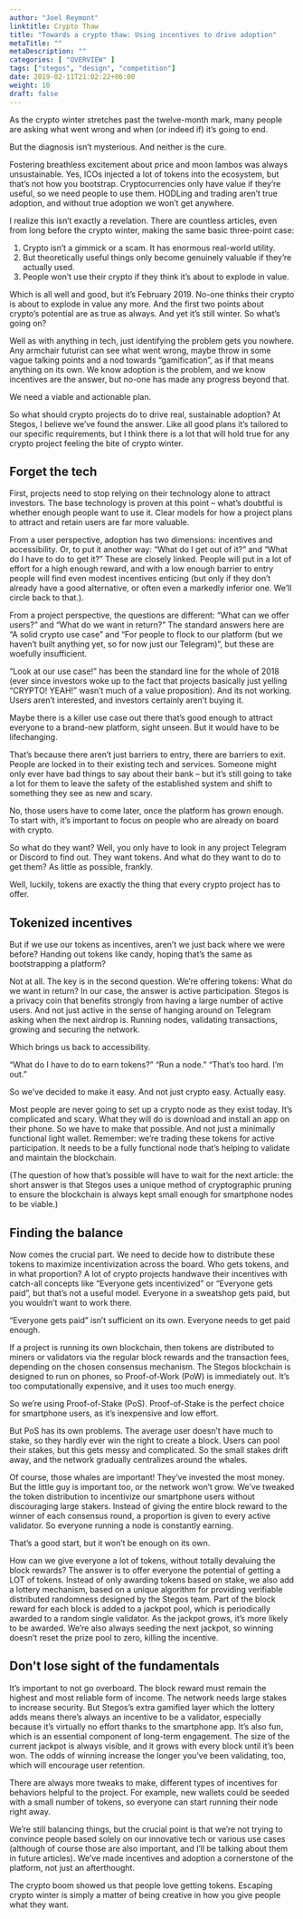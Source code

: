 ```yaml
---
author: "Joel Reymont"
linktitle: Crypto Thaw
title: "Towards a crypto thaw: Using incentives to drive adoption"
metaTitle: ""
metaDescription: ""
categories: [ "OVERVIEW" ]
tags: ["stegos", "design", "competition"]
date: 2019-02-11T21:02:22+06:00
weight: 10
draft: false
---
```


As the crypto winter stretches past the twelve-month mark, many people are asking what went wrong and when (or indeed if) it’s going to end.

But the diagnosis isn’t mysterious. And neither is the cure.

Fostering breathless excitement about price and moon lambos was always unsustainable. Yes, ICOs injected a lot of tokens into the ecosystem, but that’s not how you bootstrap. Cryptocurrencies only have value if they’re useful, so we need people to use them. HODLing and trading aren’t true adoption, and without true adoption we won’t get anywhere.

I realize this isn’t exactly a revelation. There are countless articles, even from long before the crypto winter, making the same basic three-point case:

1. Crypto isn’t a gimmick or a scam. It has enormous real-world utility.
2. But theoretically useful things only become genuinely valuable if they’re actually used.
3. People won’t use their crypto if they think it’s about to explode in value.

Which is all well and good, but it’s February 2019. No-one thinks their crypto is about to explode in value any more. And the first two points about crypto’s potential are as true as always. And yet it’s still winter. So what’s going on?

Well as with anything in tech, just identifying the problem gets you nowhere. Any armchair futurist can see what went wrong, maybe throw in some vague talking points and a nod towards “gamification”, as if that means anything on its own. We know adoption is the problem, and we know incentives are the answer, but no-one has made any progress beyond that.

We need a viable and actionable plan.

So what should crypto projects do to drive real, sustainable adoption? At Stegos, I believe we’ve found the answer. Like all good plans it’s tailored to our specific requirements, but I think there is a lot that will hold true for any crypto project feeling the bite of crypto winter.

## Forget the tech

First, projects need to stop relying on their technology alone to attract investors. The base technology is proven at this point – what’s doubtful is whether enough people want to use it. Clear models for how a project plans to attract and retain users are far more valuable.

From a user perspective, adoption has two dimensions: incentives and accessibility. Or, to put it another way: “What do I get out of it?” and “What do I have to do to get it?” These are closely linked. People will put in a lot of effort for a high enough reward, and with a low enough barrier to entry people will find even modest incentives enticing (but only if they don’t already have a good alternative, or often even a markedly inferior one. We’ll circle back to that.).

From a project perspective, the questions are different: “What can we offer users?” and “What do we want in return?” The standard answers here are “A solid crypto use case” and “For people to flock to our platform (but we haven’t built anything yet, so for now just our Telegram)”, but these are woefully insufficient.

“Look at our use case!” has been the standard line for the whole of 2018 (ever since investors woke up to the fact that projects basically just yelling “CRYPTO! YEAH!” wasn’t much of a value proposition). And its not working. Users aren’t interested, and investors certainly aren’t buying it.

Maybe there is a killer use case out there that’s good enough to attract everyone to a brand-new platform, sight unseen. But it would have to be lifechanging.

That’s because there aren’t just barriers to entry, there are barriers to exit. People are locked in to their existing tech and services. Someone might only ever have bad things to say about their bank – but it’s still going to take a lot for them to leave the safety of the established system and shift to something they see as new and scary.

No, those users have to come later, once the platform has grown enough. To start with, it’s important to focus on people who are already on board with crypto.

So what do they want? Well, you only have to look in any project Telegram or Discord to find out. They want tokens. And what do they want to do to get them? As little as possible, frankly.

Well, luckily, tokens are exactly the thing that every crypto project has to offer.

## Tokenized incentives

But if we use our tokens as incentives, aren’t we just back where we were before? Handing out tokens like candy, hoping that’s the same as bootstrapping a platform?

Not at all. The key is in the second question. We’re offering tokens: What do we want in return? In our case, the answer is active participation. Stegos is a privacy coin that benefits strongly from having a large number of active users. And not just active in the sense of hanging around on Telegram asking when the next airdrop is. Running nodes, validating transactions, growing and securing the network.

Which brings us back to accessibility.

“What do I have to do to earn tokens?” “Run a node.” “That’s too hard. I’m out.”

So we’ve decided to make it easy. And not just crypto easy. Actually easy.

Most people are never going to set up a crypto node as they exist today. It’s complicated and scary. What they will do is download and install an app on their phone. So we have to make that possible. And not just a minimally functional light wallet. Remember: we’re trading these tokens for active participation. It needs to be a fully functional node that’s helping to validate and maintain the blockchain.

(The question of how that’s possible will have to wait for the next article: the short answer is that Stegos uses a unique method of cryptographic pruning to ensure the blockchain is always kept small enough for smartphone nodes to be viable.)

## Finding the balance

Now comes the crucial part. We need to decide how to distribute these tokens to maximize incentivization across the board. Who gets tokens, and in what proportion? A lot of crypto projects handwave their incentives with catch-all concepts like “Everyone gets incentivized” or “Everyone gets paid”, but that’s not a useful model. Everyone in a sweatshop gets paid, but you wouldn’t want to work there.

“Everyone gets paid” isn’t sufficient on its own. Everyone needs to get paid enough.

If a project is running its own blockchain, then tokens are distributed to miners or validators via the regular block rewards and the transaction fees, depending on the chosen consensus mechanism. The Stegos blockchain is designed to run on phones, so Proof-of-Work (PoW) is immediately out. It’s too computationally expensive, and it uses too much energy.

So we’re using Proof-of-Stake (PoS). Proof-of-Stake is the perfect choice for smartphone users, as it’s inexpensive and low effort.

But PoS has its own problems. The average user doesn’t have much to stake, so they hardly ever win the right to create a block. Users can pool their stakes, but this gets messy and complicated. So the small stakes drift away, and the network gradually centralizes around the whales.

Of course, those whales are important! They’ve invested the most money. But the little guy is important too, or the network won’t grow. We’ve tweaked the token distribution to incentivize our smartphone users without discouraging large stakers. Instead of giving the entire block reward to the winner of each consensus round, a proportion is given to every active validator. So everyone running a node is constantly earning.

That’s a good start, but it won’t be enough on its own.

How can we give everyone a lot of tokens, without totally devaluing the block rewards? The answer is to offer everyone the potential of getting a LOT of tokens. Instead of only awarding tokens based on stake, we also add a lottery mechanism, based on a unique algorithm for providing verifiable distributed randomness designed by the Stegos team. Part of the block reward for each block is added to a jackpot pool, which is periodically awarded to a random single validator. As the jackpot grows, it’s more likely to be awarded. We’re also always seeding the next jackpot, so winning doesn’t reset the prize pool to zero, killing the incentive.

## Don't lose sight of the fundamentals

It’s important to not go overboard. The block reward must remain the highest and most reliable form of income. The network needs large stakes to increase security. But Stegos’s extra gamified layer which the lottery adds means there’s always an incentive to be a validator, especially because it’s virtually no effort thanks to the smartphone app. It’s also fun, which is an essential component of long-term engagement. The size of the current jackpot is always visible, and it grows with every block until it’s been won. The odds of winning increase the longer you’ve been validating, too, which will encourage user retention.

There are always more tweaks to make, different types of incentives for behaviors helpful to the project. For example, new wallets could be seeded with a small number of tokens, so everyone can start running their node right away.

We’re still balancing things, but the crucial point is that we’re not trying to convince people based solely on our innovative tech or various use cases (although of course those are also important, and I’ll be talking about them in future articles). We’ve made incentives and adoption a cornerstone of the platform, not just an afterthought.

The crypto boom showed us that people love getting tokens. Escaping crypto winter is simply a matter of being creative in how you give people what they want.
